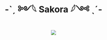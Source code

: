 <div align="center" dir="auto">
<h1 align="center">-ˋˏ ༻𓆩 Sakora 𓆪༺ ˎˊ-</h1>
<a align="center" href="https://discord.gg/rWBT2CsEET" rel="nofollow"><img align="center" src="https://github.com/user-attachments/assets/cb072f67-65a0-4d56-b34f-d98f155c9ec5" style="max-width: 100%;"></a>
</div>
<br>
